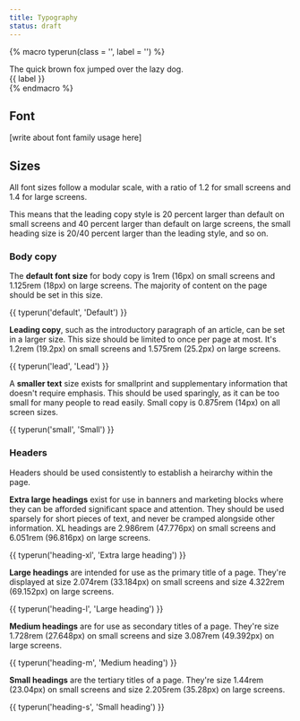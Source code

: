 ```yaml
---
title: Typography
status: draft
---
```


{% macro typerun(class = '', label = '') %}
<div class="Fractal-TypeSample">
	<div class="Fractal-TypeSample__sample Fractal-TypeSample__sample--{{ class }}">
		The quick brown fox jumped over the lazy dog.
	</div>
	<div class="Fractal-TypeSample__label">{{ label }}</div>
</div>
{% endmacro %}


## Font

[write about font family usage here]

## Sizes

All font sizes follow a modular scale, with a ratio of 1.2 for small screens and 1.4 for large screens.

This means that the leading copy style is 20 percent larger than default on small screens and 40 percent larger than default on large screens, the small heading size is 20/40 percent larger than the leading style, and so on. 

### Body copy

The **default font size** for body copy is 1rem (16px) on small screens and 1.125rem (18px) on large screens. The majority of content on the page should be set in this size. 

{{ typerun('default', 'Default') }}

**Leading copy**, such as the introductory paragraph of an article, can be set in a larger size. This size should be limited to once per page at most. It's 1.2rem (19.2px) on small screens and 1.575rem (25.2px) on large screens. 

{{ typerun('lead', 'Lead') }}

A **smaller text** size exists for smallprint and supplementary information that doesn't require emphasis. This should be used sparingly, as it can be too small for many people to read easily. Small copy is 0.875rem (14px) on all screen sizes. 

{{ typerun('small', 'Small') }}

### Headers

Headers should be used consistently to establish a heirarchy within the page. 

**Extra large headings** exist for use in banners and marketing blocks where they can be afforded significant space and attention. They should be used sparsely for short pieces of text, and never be cramped alongside other information. XL headings are 2.986rem (47.776px) on small screens and 6.051rem (96.816px) on large screens. 

{{ typerun('heading-xl', 'Extra large heading') }}

**Large headings** are intended for use as the primary title of a page. They're displayed at size 2.074rem (33.184px) on small screens and size 4.322rem (69.152px) on large screens.

{{ typerun('heading-l', 'Large heading') }}

**Medium headings** are for use as secondary titles of a page. They're size 1.728rem (27.648px) on small screens and size 3.087rem (49.392px) on large screens.

{{ typerun('heading-m', 'Medium heading') }}

**Small headings** are the tertiary titles of a page. They're size 1.44rem (23.04px) on small screens and size 2.205rem (35.28px) on large screens.

{{ typerun('heading-s', 'Small heading') }}